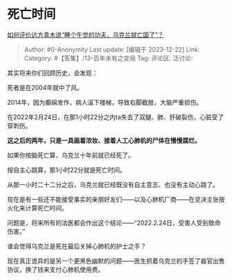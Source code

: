 # 死亡时间
[如何评价远方青木说“睡个午觉的功夫，乌克兰就亡国了”？](https://www.zhihu.com/question/635319815/answer/3332676113)

> Author: #0-Anonymity
> Last update: [编辑于 2023-12-22]
> Link:
> Category: #【答集】/13-百年未有之变局 
> Tag:
> 评论区:
> 泛讨论:

其实将来你们回顾历史，会发现：

死者是在2004年就中了风。

2014年，因为癫痫发作，病人滚下楼梯，导致右脚截肢，大脑严重损伤。

在2022年2月24日，在那1小时22分之内ta失去了双腿、肺、肝破裂伤，心脏受了穿刺伤。

**这之后的两年，只是一具画着浓妆、接着人工心肺机的尸体在慢慢腐烂。**

  

如果你按脑死亡算，乌克兰十年前就已经死了。

按自主心跳算，那1小时22分就是死亡时间。

从那一小时二十二分之后，乌克兰就已经既没有自主意志、也没有主动心跳了。

现在是有一些还不能接受事实的亲朋好友们——以及心肺机厂商——在坚决主张按火化来计算死亡时间。

问题是，将来所有的法医都会作出这个结论——“2022.2.24日，受害人受到致命伤害。”

谁会觉得乌克兰是死在最后关掉心肺机的护士之手？

现在真正诡异的是另一个更黑色幽默的问题——医生抓着乌克兰的手签了器官出售协议，换了钱来支付心肺机使用费。

